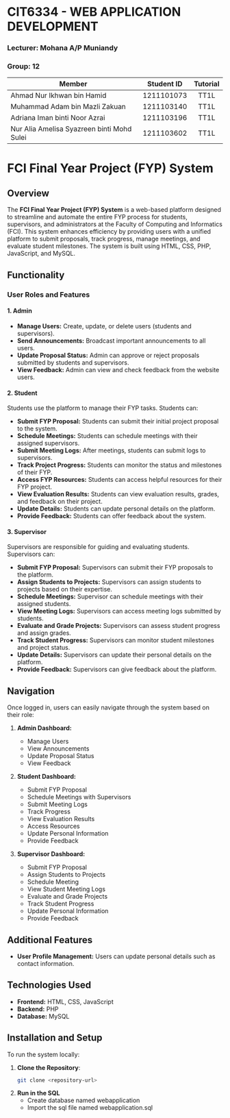 # CIT6334 - WEB APPLICATION DEVELOPMENT 

### Lecturer: Mohana A/P Muniandy
### Group: 12 

| Member         | Student ID | Tutorial |
|----------------|:------------:|:-----------:|
| Ahmad Nur Ikhwan bin Hamid  |  1211101073 |        TT1L |
| Muhammad Adam bin Mazli Zakuan      |  1211103140 |          TT1L |
| Adriana Iman binti Noor Azrai     |  1211103196 |          TT1L |
| Nur Alia Amelisa Syazreen binti Mohd Sulei      | 1211103602  |          TT1L |


# FCI Final Year Project (FYP) System

## Overview
The **FCI Final Year Project (FYP) System** is a web-based platform designed to streamline and automate the entire FYP process for students, supervisors, and administrators at the Faculty of Computing and Informatics (FCI). This system enhances efficiency by providing users with a unified platform to submit proposals, track progress, manage meetings, and evaluate student milestones. The system is built using HTML, CSS, PHP, JavaScript, and MySQL.

## Functionality

### User Roles and Features

#### 1. **Admin**
- **Manage Users:** Create, update, or delete users (students and supervisors).
- **Send Announcements:** Broadcast important announcements to all users.
- **Update Proposal Status:** Admin can approve or reject proposals submitted by students and supervisors.
- **View Feedback:** Admin can view and check feedback from the website users.

#### 2. **Student**
Students use the platform to manage their FYP tasks. Students can:
- **Submit FYP Proposal:** Students can submit their initial project proposal to the system.
- **Schedule Meetings:** Students can schedule meetings with their assigned supervisors.
- **Submit Meeting Logs:** After meetings, students can submit logs to supervisors.
- **Track Project Progress:** Students can monitor the status and milestones of their FYP.
- **Access FYP Resources:** Students can access helpful resources for their FYP project.
- **View Evaluation Results:** Students can view evaluation results, grades, and feedback on their project.
- **Update Details:** Students can update personal details on the platform.
- **Provide Feedback:** Students can offer feedback about the system.

#### 3. **Supervisor**
Supervisors are responsible for guiding and evaluating students. Supervisors can:
- **Submit FYP Proposal:** Supervisors can submit their FYP proposals to the platform.
- **Assign Students to Projects:** Supervisors can assign students to projects based on their expertise.
- **Schedule Meetings:** Supervisor can schedule meetings with their assigned students.
- **View Meeting Logs:** Supervisors can access meeting logs submitted by students.
- **Evaluate and Grade Projects:** Supervisors can assess student progress and assign grades.
- **Track Student Progress:** Supervisors can monitor student milestones and project status.
- **Update Details:** Supervisors can update their personal details on the platform.
- **Provide Feedback:** Supervisors can give feedback about the platform.

## Navigation

Once logged in, users can easily navigate through the system based on their role:

1. **Admin Dashboard:**
   - Manage Users
   - View Announcements
   - Update Proposal Status
   - View Feedback

2. **Student Dashboard:**
   - Submit FYP Proposal
   - Schedule Meetings with Supervisors
   - Submit Meeting Logs
   - Track Progress
   - View Evaluation Results
   - Access Resources
   - Update Personal Information
   - Provide Feedback

3. **Supervisor Dashboard:**
   - Submit FYP Proposal
   - Assign Students to Projects
   - Schedule Meeting
   - View Student Meeting Logs
   - Evaluate and Grade Projects
   - Track Student Progress
   - Update Personal Information
   - Provide Feedback

## Additional Features
- **User Profile Management:** Users can update personal details such as contact information.

## Technologies Used
- **Frontend:** HTML, CSS, JavaScript
- **Backend:** PHP
- **Database:** MySQL

## Installation and Setup

To run the system locally:
1. **Clone the Repository**:
   ```bash
   git clone <repository-url>

2. **Run in the SQL**
   - Create database named webapplication
   - Import the sql file named webapplication.sql 
